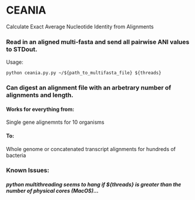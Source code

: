 # CEANIA
Calculate Exact Average Nucleotide Identity from Alignments

### Read in an aligned multi-fasta and send all pairwise ANI values to STDout.
Usage:
```
python ceania.py.py ~/${path_to_multifasta_file} ${threads}
```

### Can digest an alignment file with an arbetrary number of alignments and length.
#### Works for everything from:
Single gene alignemnts for 10 organisms
#### To:
Whole genome or concatenated transcript alignments for hundreds of bacteria

### Known Issues:
##### python multithreading seems to hang if ${threads} is greater than the number of physical cores (MacOS)...
